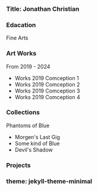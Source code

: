 ### Title: Jonathan Christian

### Edacation
Fine Arts

### Art Works
From 2019 - 2024
- Works 2019 Comception 1
- Works 2019 Comception 2
- Works 2019 Comception 3
- Works 2019 Comception 4


### Collections 
Phantoms of Blue 
- Morgen's Last Gig
- Some kind of Blue
- Devil's Shadow


### Projects
### theme: jekyll-theme-minimal
